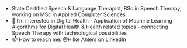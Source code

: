 - State Certified Speech & Language Therapist, BSc in Speech Therapy, working on MSc in Applied Computer Sciences
- 👀 I’m interested in Digital Health - Application of Machine Learning Algorithms for Digital Health & Health related topics - connecting Speech Therapy with technological possibilities
- 📫 How to reach me: @Hilke Ahlers on LinkedIn

<!---
ahlershilke/ahlershilke is a ✨ special ✨ repository because its `README.md` (this file) appears on your GitHub profile.
You can click the Preview link to take a look at your changes.
--->
